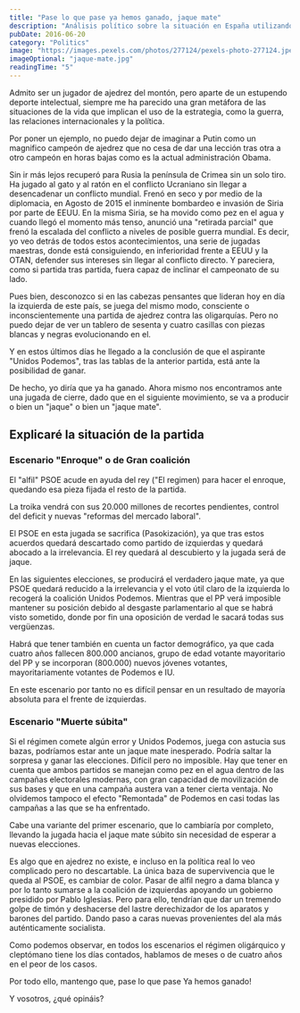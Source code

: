 ```yaml
---
title: "Pase lo que pase ya hemos ganado, jaque mate"
description: "Análisis político sobre la situación en España utilizando el ajedrez como metáfora para explicar los posibles escenarios electorales."
pubDate: 2016-06-20
category: "Politics"
image: "https://images.pexels.com/photos/277124/pexels-photo-277124.jpeg?auto=compress&cs=tinysrgb&w=1260&h=750&dpr=2"
imageOptional: "jaque-mate.jpg"
readingTime: "5"
---
```


Admito ser un jugador de ajedrez del montón, pero aparte de un estupendo deporte intelectual, siempre me ha parecido una gran metáfora de las situaciones de la vida que implican el uso de la estrategia, como la guerra, las relaciones internacionales y la política.

Por poner un ejemplo, no puedo dejar de imaginar a Putin como un magnifico campeón de ajedrez que no cesa de dar una lección tras otra a otro campeón en horas bajas como es la actual administración Obama.

Sin ir más lejos recuperó para Rusia la península de Crimea sin un solo tiro. Ha jugado al gato y al ratón en el conflicto Ucraniano sin llegar a desencadenar un conflicto mundial. Frenó en seco y por medio de la diplomacia, en Agosto de 2015 el inminente bombardeo e invasión de Siria por parte de EEUU. En la misma Siria, se ha movido como pez en el agua y cuando llegó el momento más tenso, anunció una "retirada parcial" que frenó la escalada del conflicto a niveles de posible guerra mundial. Es decir, yo veo detrás de todos estos acontecimientos, una serie de jugadas maestras, donde está consiguiendo, en inferioridad frente a EEUU y la OTAN, defender sus intereses sin llegar al conflicto directo. Y pareciera, como si partida tras partida, fuera capaz de inclinar el campeonato de su lado.

Pues bien, desconozco si en las cabezas pensantes que lideran hoy en día la izquierda de este país, se juega del mismo modo, consciente o inconscientemente una partida de ajedrez contra las oligarquías. Pero no puedo dejar de ver un tablero de sesenta y cuatro casillas con piezas blancas y negras evolucionando en el.

Y en estos últimos días he llegado a la conclusión de que el aspirante "Unidos Podemos", tras las tablas de la anterior partida, está ante la posibilidad de ganar.

De hecho, yo diría que ya ha ganado. Ahora mismo nos encontramos ante una jugada de cierre, dado que en el siguiente movimiento, se va a producir o bien un "jaque" o bien un "jaque mate".

## Explicaré la situación de la partida

### Escenario "Enroque" o de Gran coalición

El "alfil" PSOE acude en ayuda del rey ("El regimen) para hacer el enroque, quedando esa pieza fijada el resto de la partida.

La troika vendrá con sus 20.000 millones de recortes pendientes, control del deficit y nuevas "reformas del mercado laboral".

El PSOE en esta jugada se sacrifica (Pasokización), ya que tras estos acuerdos quedará descartado como partido de izquierdas y quedará abocado a la irrelevancia. El rey quedará al descubierto y la jugada será de jaque.

En las siguientes elecciones, se producirá el verdadero jaque mate, ya que PSOE quedará reducido a la irrelevancia y el voto útil claro de la izquierda lo recogerá la coalición Unidos Podemos. Mientras que el PP verá imposible mantener su posición debido al desgaste parlamentario al que se habrá visto sometido, donde por fin una oposición de verdad le sacará todas sus vergüenzas.

Habrá que tener también en cuenta un factor demográfico, ya que cada cuatro años fallecen 800.000 ancianos, grupo de edad votante mayoritario del PP y se incorporan (800.000) nuevos jóvenes votantes, mayoritariamente votantes de Podemos e IU.

En este escenario por tanto no es difícil pensar en un resultado de mayoría absoluta para el frente de izquierdas.

### Escenario "Muerte súbita"

Si el régimen comete algún error y Unidos Podemos, juega con astucia sus bazas, podríamos estar ante un jaque mate inesperado. Podría saltar la sorpresa y ganar las elecciones. Difícil pero no imposible. Hay que tener en cuenta que ambos partidos se manejan como pez en el agua dentro de las campañas electorales modernas, con gran capacidad de movilización de sus bases y que en una campaña austera van a tener cierta ventaja. No olvidemos tampoco el efecto "Remontada" de Podemos en casi todas las campañas a las que se ha enfrentado.

Cabe una variante del primer escenario, que lo cambiaría por completo, llevando la jugada hacia el jaque mate súbito sin necesidad de esperar a nuevas elecciones.

Es algo que en ajedrez no existe, e incluso en la política real lo veo complicado pero no descartable. La única baza de supervivencia que le queda al PSOE, es cambiar de color. Pasar de alfil negro a dama blanca y por lo tanto sumarse a la coalición de izquierdas apoyando un gobierno presidido por Pablo Iglesias. Pero para ello, tendrían que dar un tremendo golpe de timón y deshacerse del lastre derechizador de los aparatos y barones del partido. Dando paso a caras nuevas provenientes del ala más auténticamente socialista.

Como podemos observar, en todos los escenarios el régimen oligárquico y cleptómano tiene los días contados, hablamos de meses o de cuatro años en el peor de los casos.

Por todo ello, mantengo que, pase lo que pase Ya hemos ganado!

Y vosotros, ¿qué opináis?